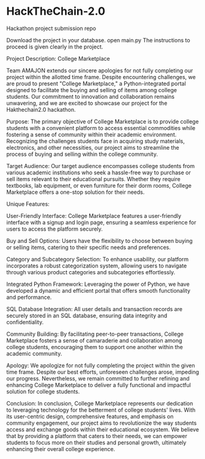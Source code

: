 # HackTheChain-2.0
Hackathon project submission repo

Download the project in your database.
open main.py 
The instructions to proceed is given clearly in the project.



Project Description: College Marketplace

Team AMAJON extends our sincere apologies for not fully completing our project within the allotted time frame. Despite encountering challenges, we are proud to present "College Marketplace," a Python-integrated portal designed to facilitate the buying and selling of items among college students. Our commitment to innovation and collaboration remains unwavering, and we are excited to showcase our project for the Hakthechain2.0 hackathon.

Purpose:
The primary objective of College Marketplace is to provide college students with a convenient platform to access essential commodities while fostering a sense of community within their academic environment. Recognizing the challenges students face in acquiring study materials, electronics, and other necessities, our project aims to streamline the process of buying and selling within the college community.

Target Audience:
Our target audience encompasses college students from various academic institutions who seek a hassle-free way to purchase or sell items relevant to their educational pursuits. Whether they require textbooks, lab equipment, or even furniture for their dorm rooms, College Marketplace offers a one-stop solution for their needs.

Unique Features:

User-Friendly Interface: College Marketplace features a user-friendly interface with a signup and login page, ensuring a seamless experience for users to access the platform securely.

Buy and Sell Options: Users have the flexibility to choose between buying or selling items, catering to their specific needs and preferences.

Category and Subcategory Selection: To enhance usability, our platform incorporates a robust categorization system, allowing users to navigate through various product categories and subcategories effortlessly.

Integrated Python Framework: Leveraging the power of Python, we have developed a dynamic and efficient portal that offers smooth functionality and performance.

SQL Database Integration: All user details and transaction records are securely stored in an SQL database, ensuring data integrity and confidentiality.

Community Building: By facilitating peer-to-peer transactions, College Marketplace fosters a sense of camaraderie and collaboration among college students, encouraging them to support one another within the academic community.

Apology:
We apologize for not fully completing the project within the given time frame. Despite our best efforts, unforeseen challenges arose, impeding our progress. Nevertheless, we remain committed to further refining and enhancing College Marketplace to deliver a fully functional and impactful solution for college students.

Conclusion:
In conclusion, College Marketplace represents our dedication to leveraging technology for the betterment of college students' lives. With its user-centric design, comprehensive features, and emphasis on community engagement, our project aims to revolutionize the way students access and exchange goods within their educational ecosystem. We believe that by providing a platform that caters to their needs, we can empower students to focus more on their studies and personal growth, ultimately enhancing their overall college experience.


